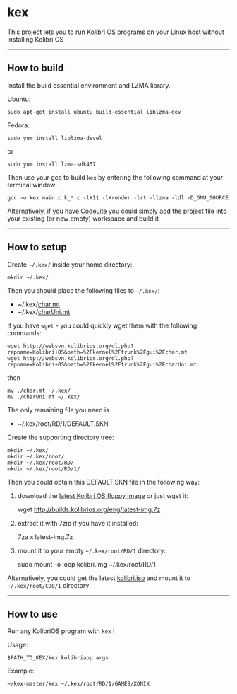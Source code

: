 # kex

This project lets you to run [Kolibri OS][1] programs on your Linux host without installing Kolibri OS

----------
How to build
----

Install the build essential environment and LZMA library.

Ubuntu:

    sudo apt-get install ubuntu build-essential liblzma-dev

Fedora:

    sudo yum install liblzma-devel

or

    sudo yum install lzma-sdk457

Then use your gcc to build `kex` by entering the following command at your terminal window:

    gcc -o kex main.c k_*.c -lX11 -lXrender -lrt -llzma -ldl -D_GNU_SOURCE

Alternatively, if you have [CodeLite][2] you could simply add the project file into your existing (or new empty) workspace and build it

----------
How to setup
----

Create `~/.kex/` inside your home directory:

    mkdir ~/.kex/

Then you should place the following files to `~/.kex/`:

 - ~/.kex/[char.mt][3]
 - ~/.kex/[charUni.mt][4]
 
If you have `wget` - you could quickly wget them with the following commands:
 
    wget http://websvn.kolibrios.org/dl.php?repname=Kolibri+OS&path=%2Fkernel%2Ftrunk%2Fgui%2Fchar.mt
    wget http://websvn.kolibrios.org/dl.php?repname=Kolibri+OS&path=%2Fkernel%2Ftrunk%2Fgui%2FcharUni.mt
     
then
 
    mv ./char.mt ~/.kex/
    mv ./charUni.mt ~/.kex/
 
The only remaining file you need is
 
 - ~/.kex/root/RD/1/DEFAULT.SKN
 
Create the supporting directory tree:
 
    mkdir ~/.kex/
    mkdir ~/.kex/root/
    mkdir ~/.kex/root/RD/
    mkdir ~/.kex/root/RD/1/

Then you could obtain this DEFAULT.SKN file in the following way:
 
 1) download the [latest Kolibri OS floppy image][5] or just wget it:
 
     wget http://builds.kolibrios.org/eng/latest-img.7z

 2) extract it with 7zip if you have it installed:
 
     7za x latest-img.7z
 
 3) mount it to your empty `~/.kex/root/RD/1` directory:
 
    sudo mount -o loop kolibri.img ~/.kex/root/RD/1
     
Alternatively, you could get the latest [kolibri.iso][6] and mount it to `~/.kex/root/CD0/1` directory

----------
How to use
----

Run any KolibriOS program with `kex` !

Usage:

    $PATH_TO_KEX/kex kolibriapp args

Example:

    ~/kex-master/kex ~/.kex/root/RD/1/GAMES/XONIX

  [1]: http://www.kolibrios.org
  [2]: http://codelite.org
  [3]: http://websvn.kolibrios.org/dl.php?repname=Kolibri+OS&path=%2Fkernel%2Ftrunk%2Fgui%2Fchar.mt
  [4]: http://websvn.kolibrios.org/dl.php?repname=Kolibri+OS&path=%2Fkernel%2Ftrunk%2Fgui%2FcharUni.mt
  [5]: http://builds.kolibrios.org/eng/latest-img.7z
  [6]: http://builds.kolibrios.org/eng/latest-iso.7z
